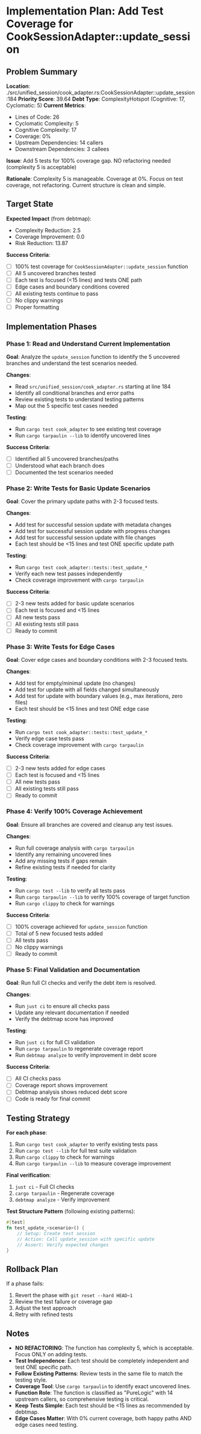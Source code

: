 # Implementation Plan: Add Test Coverage for CookSessionAdapter::update_session

## Problem Summary

**Location**: ./src/unified_session/cook_adapter.rs:CookSessionAdapter::update_session:184
**Priority Score**: 39.64
**Debt Type**: ComplexityHotspot (Cognitive: 17, Cyclomatic: 5)
**Current Metrics**:
- Lines of Code: 26
- Cyclomatic Complexity: 5
- Cognitive Complexity: 17
- Coverage: 0%
- Upstream Dependencies: 14 callers
- Downstream Dependencies: 3 callees

**Issue**: Add 5 tests for 100% coverage gap. NO refactoring needed (complexity 5 is acceptable)

**Rationale**: Complexity 5 is manageable. Coverage at 0%. Focus on test coverage, not refactoring. Current structure is clean and simple.

## Target State

**Expected Impact** (from debtmap):
- Complexity Reduction: 2.5
- Coverage Improvement: 0.0
- Risk Reduction: 13.87

**Success Criteria**:
- [ ] 100% test coverage for `CookSessionAdapter::update_session` function
- [ ] All 5 uncovered branches tested
- [ ] Each test is focused (<15 lines) and tests ONE path
- [ ] Edge cases and boundary conditions covered
- [ ] All existing tests continue to pass
- [ ] No clippy warnings
- [ ] Proper formatting

## Implementation Phases

### Phase 1: Read and Understand Current Implementation

**Goal**: Analyze the `update_session` function to identify the 5 uncovered branches and understand the test scenarios needed.

**Changes**:
- Read `src/unified_session/cook_adapter.rs` starting at line 184
- Identify all conditional branches and error paths
- Review existing tests to understand testing patterns
- Map out the 5 specific test cases needed

**Testing**:
- Run `cargo test cook_adapter` to see existing test coverage
- Run `cargo tarpaulin --lib` to identify uncovered lines

**Success Criteria**:
- [ ] Identified all 5 uncovered branches/paths
- [ ] Understood what each branch does
- [ ] Documented the test scenarios needed

### Phase 2: Write Tests for Basic Update Scenarios

**Goal**: Cover the primary update paths with 2-3 focused tests.

**Changes**:
- Add test for successful session update with metadata changes
- Add test for successful session update with progress changes
- Add test for successful session update with file changes
- Each test should be <15 lines and test ONE specific update path

**Testing**:
- Run `cargo test cook_adapter::tests::test_update_*`
- Verify each new test passes independently
- Check coverage improvement with `cargo tarpaulin`

**Success Criteria**:
- [ ] 2-3 new tests added for basic update scenarios
- [ ] Each test is focused and <15 lines
- [ ] All new tests pass
- [ ] All existing tests still pass
- [ ] Ready to commit

### Phase 3: Write Tests for Edge Cases

**Goal**: Cover edge cases and boundary conditions with 2-3 focused tests.

**Changes**:
- Add test for empty/minimal update (no changes)
- Add test for update with all fields changed simultaneously
- Add test for update with boundary values (e.g., max iterations, zero files)
- Each test should be <15 lines and test ONE edge case

**Testing**:
- Run `cargo test cook_adapter::tests::test_update_*`
- Verify edge case tests pass
- Check coverage improvement with `cargo tarpaulin`

**Success Criteria**:
- [ ] 2-3 new tests added for edge cases
- [ ] Each test is focused and <15 lines
- [ ] All new tests pass
- [ ] All existing tests still pass
- [ ] Ready to commit

### Phase 4: Verify 100% Coverage Achievement

**Goal**: Ensure all branches are covered and cleanup any test issues.

**Changes**:
- Run full coverage analysis with `cargo tarpaulin`
- Identify any remaining uncovered lines
- Add any missing tests if gaps remain
- Refine existing tests if needed for clarity

**Testing**:
- Run `cargo test --lib` to verify all tests pass
- Run `cargo tarpaulin --lib` to verify 100% coverage of target function
- Run `cargo clippy` to check for warnings

**Success Criteria**:
- [ ] 100% coverage achieved for `update_session` function
- [ ] Total of 5 new focused tests added
- [ ] All tests pass
- [ ] No clippy warnings
- [ ] Ready to commit

### Phase 5: Final Validation and Documentation

**Goal**: Run full CI checks and verify the debt item is resolved.

**Changes**:
- Run `just ci` to ensure all checks pass
- Update any relevant documentation if needed
- Verify the debtmap score has improved

**Testing**:
- Run `just ci` for full CI validation
- Run `cargo tarpaulin` to regenerate coverage report
- Run `debtmap analyze` to verify improvement in debt score

**Success Criteria**:
- [ ] All CI checks pass
- [ ] Coverage report shows improvement
- [ ] Debtmap analysis shows reduced debt score
- [ ] Code is ready for final commit

## Testing Strategy

**For each phase**:
1. Run `cargo test cook_adapter` to verify existing tests pass
2. Run `cargo test --lib` for full test suite validation
3. Run `cargo clippy` to check for warnings
4. Run `cargo tarpaulin --lib` to measure coverage improvement

**Final verification**:
1. `just ci` - Full CI checks
2. `cargo tarpaulin` - Regenerate coverage
3. `debtmap analyze` - Verify improvement

**Test Structure Pattern** (following existing patterns):
```rust
#[test]
fn test_update_<scenario>() {
    // Setup: Create test session
    // Action: Call update_session with specific update
    // Assert: Verify expected changes
}
```

## Rollback Plan

If a phase fails:
1. Revert the phase with `git reset --hard HEAD~1`
2. Review the test failure or coverage gap
3. Adjust the test approach
4. Retry with refined tests

## Notes

- **NO REFACTORING**: The function has complexity 5, which is acceptable. Focus ONLY on adding tests.
- **Test Independence**: Each test should be completely independent and test ONE specific path.
- **Follow Existing Patterns**: Review tests in the same file to match the testing style.
- **Coverage Tool**: Use `cargo tarpaulin` to identify exact uncovered lines.
- **Function Role**: The function is classified as "PureLogic" with 14 upstream callers, so comprehensive testing is critical.
- **Keep Tests Simple**: Each test should be <15 lines as recommended by debtmap.
- **Edge Cases Matter**: With 0% current coverage, both happy paths AND edge cases need testing.
